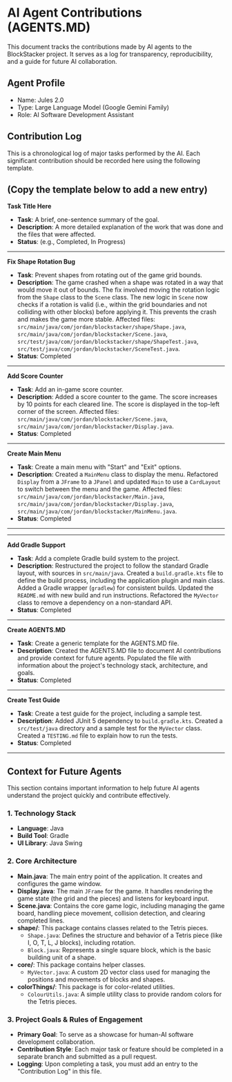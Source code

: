 # AI Agent Contributions (AGENTS.MD)

This document tracks the contributions made by AI agents to the BlockStacker project. It serves as a log for transparency, reproducibility, and a guide for future AI collaboration.

## Agent Profile
 * Name: Jules 2.0
 * Type: Large Language Model (Google Gemini Family)
 * Role: AI Software Development Assistant

## Contribution Log
This is a chronological log of major tasks performed by the AI. Each significant contribution should be recorded here using the following template.

(Copy the template below to add a new entry)
---
**Task Title Here**
 * **Task**: A brief, one-sentence summary of the goal.
 * **Description**: A more detailed explanation of the work that was done and the files that were affected.
 * **Status**: (e.g., Completed, In Progress)
---
**Fix Shape Rotation Bug**
 * **Task**: Prevent shapes from rotating out of the game grid bounds.
 * **Description**: The game crashed when a shape was rotated in a way that would move it out of bounds. The fix involved moving the rotation logic from the `Shape` class to the `Scene` class. The new logic in `Scene` now checks if a rotation is valid (i.e., within the grid boundaries and not colliding with other blocks) before applying it. This prevents the crash and makes the game more stable. Affected files: `src/main/java/com/jordan/blockstacker/shape/Shape.java`, `src/main/java/com/jordan/blockstacker/Scene.java`, `src/test/java/com/jordan/blockstacker/shape/ShapeTest.java`, `src/test/java/com/jordan/blockstacker/SceneTest.java`.
 * **Status**: Completed
---
**Add Score Counter**
 * **Task**: Add an in-game score counter.
 * **Description**: Added a score counter to the game. The score increases by 10 points for each cleared line. The score is displayed in the top-left corner of the screen. Affected files: `src/main/java/com/jordan/blockstacker/Scene.java`, `src/main/java/com/jordan/blockstacker/Display.java`.
 * **Status**: Completed
---
**Create Main Menu**
 * **Task**: Create a main menu with "Start" and "Exit" options.
 * **Description**: Created a `MainMenu` class to display the menu. Refactored `Display` from a `JFrame` to a `JPanel` and updated `Main` to use a `CardLayout` to switch between the menu and the game. Affected files: `src/main/java/com/jordan/blockstacker/Main.java`, `src/main/java/com/jordan/blockstacker/Display.java`, `src/main/java/com/jordan/blockstacker/MainMenu.java`.
 * **Status**: Completed
---

---
**Add Gradle Support**
 * **Task**: Add a complete Gradle build system to the project.
 * **Description**: Restructured the project to follow the standard Gradle layout, with sources in `src/main/java`. Created a `build.gradle.kts` file to define the build process, including the application plugin and main class. Added a Gradle wrapper (`gradlew`) for consistent builds. Updated the `README.md` with new build and run instructions. Refactored the `MyVector` class to remove a dependency on a non-standard API.
 * **Status**: Completed
---
**Create AGENTS.MD**
 * **Task**: Create a generic template for the AGENTS.MD file.
 * **Description**: Created the AGENTS.MD file to document AI contributions and provide context for future agents. Populated the file with information about the project's technology stack, architecture, and goals.
 * **Status**: Completed
---
**Create Test Guide**
 * **Task**: Create a test guide for the project, including a sample test.
 * **Description**: Added JUnit 5 dependency to `build.gradle.kts`. Created a `src/test/java` directory and a sample test for the `MyVector` class. Created a `TESTING.md` file to explain how to run the tests.
 * **Status**: Completed
---

## Context for Future Agents
This section contains important information to help future AI agents understand the project quickly and contribute effectively.

### 1. Technology Stack
 * **Language**: Java
 * **Build Tool**: Gradle
 * **UI Library**: Java Swing

### 2. Core Architecture
 * **Main.java**: The main entry point of the application. It creates and configures the game window.
 * **Display.java**: The main `JFrame` for the game. It handles rendering the game state (the grid and the pieces) and listens for keyboard input.
 * **Scene.java**: Contains the core game logic, including managing the game board, handling piece movement, collision detection, and clearing completed lines.
 * **shape/**: This package contains classes related to the Tetris pieces.
    *   `Shape.java`: Defines the structure and behavior of a Tetris piece (like I, O, T, L, J blocks), including rotation.
    *   `Block.java`: Represents a single square block, which is the basic building unit of a shape.
 * **core/**: This package contains helper classes.
    *   `MyVector.java`: A custom 2D vector class used for managing the positions and movements of blocks and shapes.
 * **colorThings/**: This package is for color-related utilities.
    *   `ColourUtils.java`: A simple utility class to provide random colors for the Tetris pieces.

### 3. Project Goals & Rules of Engagement
 * **Primary Goal**: To serve as a showcase for human-AI software development collaboration.
 * **Contribution Style**: Each major task or feature should be completed in a separate branch and submitted as a pull request.
 * **Logging**: Upon completing a task, you must add an entry to the "Contribution Log" in this file.
